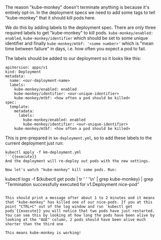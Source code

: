 The reason "kube-monkey" doesn't terminate anything is because it's entirely opt-in. In the deployment specs we need to add some tags to tell "kube-monkey" that it should kill pods here.

We do this by adding labels to the deployment spec. There are only three required labels to get "kube-monkey" to kill pods. `kube-monkey/enabled: enabled`, `kube-monkey/identifier` which should be set to some unique identifier and finally `kube-monkey/mtbf: '<some number>'` which is "mean time between failure" in days, i.e. how often you expect a pod to fail.

The labels should be added to our deployment so it looks like this:
```
apiVersion: apps/v1
kind: Deployment
metadata:
  name: <our-deployment-name>
  labels:
    kube-monkey/enabled: enabled
    kube-monkey/identifier: <our-unique-identifier>
    kube-monkey/mtbf: <how often a pod should be killed>
spec:
  template:
    metadata:
      labels:
        kube-monkey/enabled: enabled
        kube-monkey/identifier: <our-unique-identifier>
	kube-monkey/mtbf: <how often a pod should be killed>

```

This is pre-prepared in `km-deployment.yml`, so to add these labels to the current deployment just run:
```
kubectl apply -f km-deployment.yml
```{{execute}}
And the deployment will re-deploy out pods with the new settings.

Now let's watch "kube-monkey" kill some pods. Run:
```
kubectl logs -f $(kubectl get pods | tr ' ' '\n' | grep kube-monkey) | grep "Termination successfully executed for v1.Deployment nice-pod"
```{{execute}}

This should print a message after about 1 to 2 minutes and it means that "kube-monkey" has killed one of our nice-pods. If you at this point "CTRL+C" out of the log window and run `kubectl get pods`{{execute}} you will notice that two pods have just restarted. You can see this by looking at how long the pods have been alive by looking at the "AGE" column, 2 pods should have been alive much shorter than the third one

This means kube-monkey is working!
